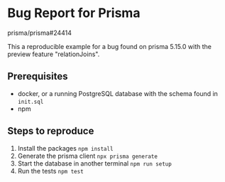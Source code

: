 # Bug Report for Prisma

prisma/prisma#24414

This a reproducible example for a bug found on prisma 5.15.0 with the preview
feature "relationJoins".

## Prerequisites
- docker, or a running PostgreSQL database with the schema found in `init.sql`
- npm

## Steps to reproduce
1. Install the packages `npm install`
2. Generate the prisma client `npx prisma generate`
3. Start the database in another terminal `npm run setup`
4. Run the tests `npm test`


